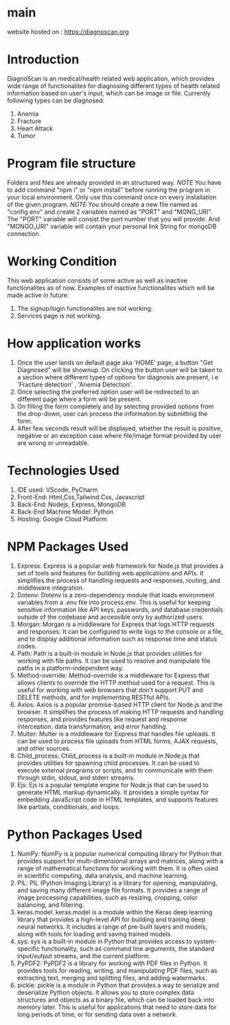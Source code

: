 # main
website hosted on :  https://diagnoscan.org
# Introduction
DiagnoScan is an medical/health related web application, which provides wide range of functionalites for diagnosing different types of health related information based on user's input, which can be image or file.
Currently following types can be diagnosed: 
1) Anemia
2) Fracture
3) Heart Attack
4) Tumor

# Program file structure
Folders and files are already provided in an structured way. 
*NOTE* You have to add command "npm i" or "npm install" before running the program in your local environment.
Only use this command once on every installation of the given program.
*NOTE* You should create a new file named as "config.env" and create 2 variables named as "PORT" and "MONG_URI".
The "PORT" variable will consist the port number that you will provide. And "MONGO_URI" variable will contain your personal link String for mongoDB connection.

# Working Condition
This web application consists of some active as well as inactive functionalites as of now.
Examples of inactive functionalites which will be made active in future:
1) The signup/login functionalites are not working.
2) Services page is not working.

# How application works
1. Once the user lands on default page aka 'HOME' page, a button "Get Diagnosed" will be shownup. On clicking the button user will be taken to a section where different types of options for diagnosis are present, i.e 'Fracture detection' , 'Anemia Detection'.
2. Once selecting the preferred option user will be redirected to an different page where a form will be present. 
3. On filling the form completely and by selecting provided options from the drop-down, user can process the information by submitting the form.
4. After few seconds result will be displayed, whether the result is positive, negative or an exception case where file/image format provided by user are wrong or unreadable.

# Technologies Used
1. IDE used: VScode, PyCharm
2. Front-End: Html,Css,Tailwind Css, Javascript
3. Back-End: Nodejs, Express, MongoDB
4. Back-End Machine Model: Python
5. Hosting: Google Cloud Platform

# NPM Packages Used
1. Express: Express is a popular web framework for Node.js that provides a set of tools and features for building web applications and APIs. It simplifies the process of handling requests and responses, routing, and middleware integration.
2. Dotenv: Dotenv is a zero-dependency module that loads environment variables from a .env file into process.env. This is useful for keeping sensitive information like API keys, passwords, and database credentials outside of the codebase and accessible only by authorized users.
3. Morgan: Morgan is a middleware for Express that logs HTTP requests and responses. It can be configured to write logs to the console or a file, and to display additional information such as response time and status codes.
4. Path: Path is a built-in module in Node.js that provides utilities for working with file paths. It can be used to resolve and manipulate file paths in a platform-independent way.
5. Method-override: Method-override is a middleware for Express that allows clients to override the HTTP method used for a request. This is useful for working with web browsers that don't support PUT and DELETE methods, and for implementing RESTful APIs.
6. Axios: Axios is a popular promise-based HTTP client for Node.js and the browser. It simplifies the process of making HTTP requests and handling responses, and provides features like request and response interception, data transformation, and error handling.
7. Multer: Multer is a middleware for Express that handles file uploads. It can be used to process file uploads from HTML forms, AJAX requests, and other sources.
8. Child_process: Child_process is a built-in module in Node.js that provides utilities for spawning child processes. It can be used to execute external programs or scripts, and to communicate with them through stdin, stdout, and stderr streams.
9. Ejs: Ejs is a popular template engine for Node.js that can be used to generate HTML markup dynamically. It provides a simple syntax for embedding JavaScript code in HTML templates, and supports features like partials, conditionals, and loops.

# Python Packages Used
1. NumPy: NumPy is a popular numerical computing library for Python that provides support for multi-dimensional arrays and matrices, along with a range of mathematical functions for working with them. It is often used in scientific computing, data analysis, and machine learning.
2. PIL: PIL (Python Imaging Library) is a library for opening, manipulating, and saving many different image file formats. It provides a range of image processing capabilities, such as resizing, cropping, color balancing, and filtering.
3. keras.model: keras.model is a module within the Keras deep learning library that provides a high-level API for building and training deep neural networks. It includes a range of pre-built layers and models, along with tools for loading and saving trained models.
4. sys: sys is a built-in module in Python that provides access to system-specific functionality, such as command line arguments, the standard input/output streams, and the current platform.
5. PyPDF2: PyPDF2 is a library for working with PDF files in Python. It provides tools for reading, writing, and manipulating PDF files, such as extracting text, merging and splitting files, and adding watermarks.
6. pickle: pickle is a module in Python that provides a way to serialize and deserialize Python objects. It allows you to store complex data structures and objects as a binary file, which can be loaded back into memory later. This is useful for applications that need to store data for long periods of time, or for sending data over a network.

